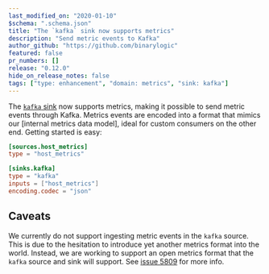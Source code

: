 ```yaml
---
last_modified_on: "2020-01-10"
$schema: ".schema.json"
title: "The `kafka` sink now supports metrics"
description: "Send metric events to Kafka"
author_github: "https://github.com/binarylogic"
featured: false
pr_numbers: []
release: "0.12.0"
hide_on_release_notes: false
tags: ["type: enhancement", "domain: metrics", "sink: kafka"]
---
```


The [`kafka` sink][kafka_sink] now supports metrics, making it possible to send
metric events through Kafka. Metrics events are encoded into a format that
mimics our [internal metrics data model], ideal for custom consumers on the
other end. Getting started is easy:

```toml
[sources.host_metrics]
type = "host_metrics"

[sinks.kafka]
type = "kafka"
inputs = ["host_metrics"]
encoding.codec = "json"
```

## Caveats

We currently do not support ingesting metric events in the `kafka` source. This
is due to the hesitation to introduce yet another metrics format into the world.
Instead, we are working to support an open metrics format that the `kafka`
source and sink will support. See [issue 5809] for more info.

[issue 5809]: https://github.com/timberio/vector/issues/5809
[kafka_sink]: https://vector.dev/docs/reference/sinks/kafka/
[metrics data model]: https://vector.dev/docs/about/under-the-hood/architecture/data-model/metric/#schema
